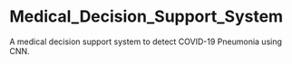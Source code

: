 # Medical_Decision_Support_System

A medical decision support system to detect COVID-19 Pneumonia using CNN.